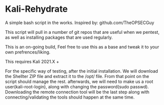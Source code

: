 # Kali-Rehydrate

A simple bash script in the works. Inspired by: github.com/TheOPSECGuy

This script will pull in a number of git repos that are useful when we pentest, as well as installing packages that are used regularly.

This is an on-going build, Feel free to use this as a base and tweak it to your own prefrences/liking.

This requires Kali 2021.X +

For the specific way of testing, after the initial installation. We will download the Shellter ZIP file and extract it to the /opt/ file. From that point on the script should manage the rest. afterwards, we will need to make us a root user(kali-root-login), along with changing the password(sudo passwd). Downloading the remote connection tool will be the last step along with connecting/validating the tools should happen at the same time. 


